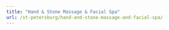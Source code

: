 ```yaml
---
title: "Hand & Stone Massage & Facial Spa"
url: /st-petersburg/hand-and-stone-massage-and-facial-spa/
---
```

